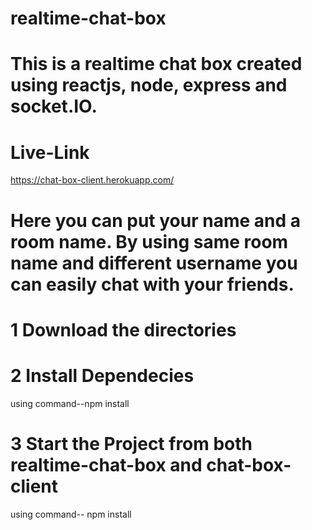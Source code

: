 # realtime-chat-box

# This is a realtime chat box created using reactjs, node, express and socket.IO.

 # Live-Link 
 https://chat-box-client.herokuapp.com/

# Here you can put your name and a room name. By using same room name and different username you can easily chat with your friends.

# 1 Download the directories

# 2 Install  Dependecies

using command--npm install

# 3 Start the Project from both realtime-chat-box and chat-box-client

using command-- npm install
